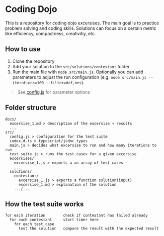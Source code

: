 # Coding Dojo

This is a repository for coding dojo excersises. The main goal is to practice
problem solving and coding skills. Solutions can focus on a certain metric like
efficiency, compactness, creativitiy, etc.

## How to use

1. Clone the repository
2. Add your solution to the `src/solutions/contestant` folder
3. Run the main file with `node src/main.js`. Optionally you can add parameters
to adjust the run configuration (e.g. `node src/main.js --iterations=100 --filter=def,nes`).

> See [config.js](src/config.js) for parameter options

## Folder structure

```text
docs/
  excersise_1.md > description of the excersise + results
  ...
src/
  config.js > configuration for the test suite
  index.d.ts > typescript/jsdoc types
  main.js > decides what excersise to run and how many iterations to run
  test_suite.js > runs the test cases for a given excersise
  excersises/
    excersise_1.js > exports a an array of test cases
    ...
  solutions/
    contestant/
      excersise_1.js > exports a function solution(input)
      excersise_1.md > explanation of the solution
    .../...
```

## How the test suite works

```text
for each iteration        check if contestant has failed already
  for each contestant     start timer here
    for each test case
      test the solution   compare the result with the expected result
```

